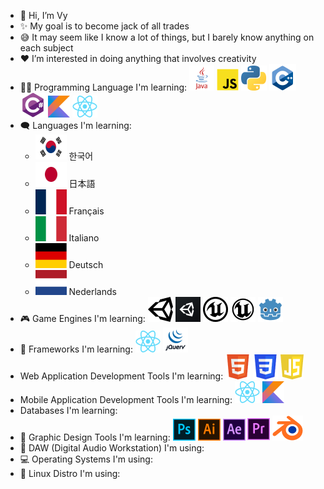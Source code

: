 - 👋 Hi, I’m Vy
- ✨ My goal is to become jack of all trades
- 😅 It may seem like I know a lot of things, but I barely know anything on each subject
- ❤️ I’m interested in doing anything that involves creativity
- 🧑‍💻 Programming Language I'm learning:
![Java](./img/java.png) ![Javascript](./img/js.png) ![Python](./img/python.png) ![C++](./img/cpp.png) ![C#](./img/cs.png) ![Kotlin](./img/kotlin.png) ![React](./img/react.png)
- 🗨️ Languages I'm learning:
  - <img src="./img/kr.png" width="50px" height="40px"> 한국어
  <!--![Korean](./img/kr.png)-->
  - <img src="./img/jp.png" width="50px" height="40px"> 日本語
  <!--![Japanese](./img/jp.png)-->
  - <img src="./img/fr.png" width="50px" height="40px"> Français
  <!--![French](./img/fr.png)-->
  - <img src="./img/italy.png" width="50px" height="40px"> Italiano
  <!--![Italian](./img/italy.png)-->
  - <img src="./img/germany.png" width="50px" height="40px"> Deutsch
  <!--![German](./img/germany.png)-->
  - <img src="./img/netherland.png" width="50px" height="40px"> Nederlands
  <!--![Netherlannds](./img/netherland.png)-->
- 🎮 Game Engines I'm learning: 
![Unity](./img/unity.png#gh-light-mode-only) ![Unity](./img/unity-dark.png#gh-dark-mode-only) ![Unreal](./img/unreal.png#gh-light-mode-only) ![Unreal](./img/unreal-dark.png#gh-dark-mode-only) ![Godot](./img/godot.png)
- 🧩 Frameworks I'm learning:
![React](./img/react.png) ![jQuery](./img/jquery.png)
- Web Application Development Tools I'm learning: ![HTML5](./img/html.png) ![CSS3](./img/css.png) ![JS](./img/js-shield.png) 
- Mobile Application Development Tools I'm learning: ![React](./img/react.png) ![Kotlin](./img/kotlin.png)
- Databases I'm learning: 
- 🎨 Graphic Design Tools I'm learning:
![Photoshop](./img/ps.png) ![Illustrator](./img/ai.png) ![After Effects](./img/ae.png) ![Premiere Pro](./img/pr.png) ![Blender](./img/blender.png)
- 🎹 DAW (Digital Audio Workstation) I'm using: 
- 💻 Operating Systems I'm using:
- 💽 Linux Distro I'm using:

<!-- 💞️ I’m looking to collaborate on ...
- 📫 How to reach me ...-->

<!--
just-vy/just-vy is a ✨ special ✨ repository because its `README.md` (this file) appears on your GitHub profile.
You can click the Preview link to take a look at your changes.
-->
